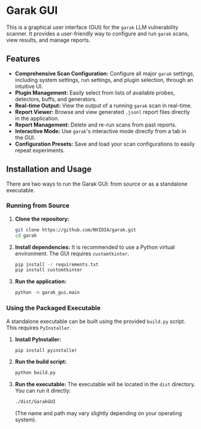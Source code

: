 # Garak GUI

This is a graphical user interface (GUI) for the `garak` LLM vulnerability scanner. It provides a user-friendly way to configure and run `garak` scans, view results, and manage reports.

## Features

*   **Comprehensive Scan Configuration:** Configure all major `garak` settings, including system settings, run settings, and plugin selection, through an intuitive UI.
*   **Plugin Management:** Easily select from lists of available probes, detectors, buffs, and generators.
*   **Real-time Output:** View the output of a running `garak` scan in real-time.
*   **Report Viewer:** Browse and view generated `.jsonl` report files directly in the application.
*   **Report Management:** Delete and re-run scans from past reports.
*   **Interactive Mode:** Use `garak`'s interactive mode directly from a tab in the GUI.
*   **Configuration Presets:** Save and load your scan configurations to easily repeat experiments.

## Installation and Usage

There are two ways to run the Garak GUI: from source or as a standalone executable.

### Running from Source

1.  **Clone the repository:**
    ```bash
    git clone https://github.com/NVIDIA/garak.git
    cd garak
    ```

2.  **Install dependencies:**
    It is recommended to use a Python virtual environment. The GUI requires `customtkinter`.
    ```bash
    pip install -r requirements.txt
    pip install customtkinter
    ```

3.  **Run the application:**
    ```bash
    python -m garak_gui.main
    ```

### Using the Packaged Executable

A standalone executable can be built using the provided `build.py` script. This requires `PyInstaller`.

1.  **Install PyInstaller:**
    ```bash
    pip install pyinstaller
    ```

2.  **Run the build script:**
    ```bash
    python build.py
    ```

3.  **Run the executable:**
    The executable will be located in the `dist` directory. You can run it directly:
    ```bash
    ./dist/GarakGUI
    ```
    (The name and path may vary slightly depending on your operating system).
